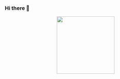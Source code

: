 ### Hi there 👋

<div style='display: flex; justify-content:center'>
  <img height="180em" src="https://github-readme-stats.vercel.app/api?username=nsalves14&show_icons=true&theme=dracula&include_all_commits=true&count_private=true?x=1"/>
  <!--<img height="180em" src="https://github-readme-stats.vercel.app/api/top-langs/?username=nsalves14&layout=compact&langs_count=7&theme=dracula&x=1"/>-->
</div>

<!--
**NSAlves14/NSAlves14** is a ✨ _special_ ✨ repository because its `README.md` (this file) appears on your GitHub profile.

Here are some ideas to get you started:

- 🔭 I’m currently working on ...
- 🌱 I’m currently learning ...
- 👯 I’m looking to collaborate on ...
- 🤔 I’m looking for help with ...
- 💬 Ask me about ...
- 📫 How to reach me: ...
- 😄 Pronouns: ...
- ⚡ Fun fact: ...
-->
